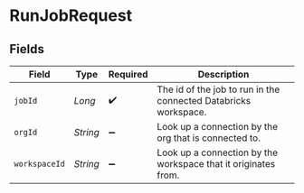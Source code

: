 # RunJobRequest


## Fields

| Field                                                           | Type                                                            | Required                                                        | Description                                                     |
| --------------------------------------------------------------- | --------------------------------------------------------------- | --------------------------------------------------------------- | --------------------------------------------------------------- |
| `jobId`                                                         | *Long*                                                          | :heavy_check_mark:                                              | The id of the job to run in the connected Databricks workspace. |
| `orgId`                                                         | *String*                                                        | :heavy_minus_sign:                                              | Look up a connection by the org that is connected to.           |
| `workspaceId`                                                   | *String*                                                        | :heavy_minus_sign:                                              | Look up a connection by the workspace that it originates from.  |